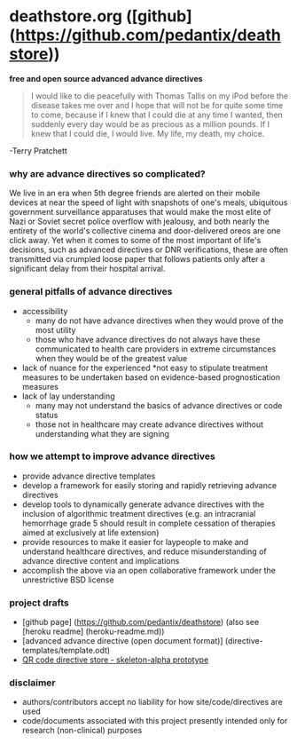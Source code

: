# deathstore.org ([github] (https://github.com/pedantix/deathstore))
**free and open source advanced advance directives**

>I would like to die peacefully with Thomas Tallis on my iPod before the disease takes me over and I hope that will not be for quite some time to come, because if I knew that I could die at any time I wanted, then suddenly every day would be as precious as a million pounds. If I knew that I could die, I would live. My life, my death, my choice.

-Terry Pratchett

### why are advance directives so complicated?
We live in an era when 5th degree friends are alerted on their mobile devices at near the speed of light with snapshots of one's meals,  ubiquitous government surveillance apparatuses that would make the most elite of Nazi or Soviet secret police overflow with jealousy, and both nearly the entirety of the world's collective cinema and door-delivered oreos are one click away. Yet when it comes to some of the most important of life's decisions, such as advanced directives or DNR verifications, these are often transmitted via crumpled loose paper that  follows patients only after a significant delay from their hospital arrival.

### general pitfalls of advance directives
* accessibility
    * many do not have advance directives when they would prove of the most utility
    * those who have advance directives do not always have these communicated to health care providers in extreme circumstances when they would be of the greatest value
* lack of nuance for the experienced
    *not easy to stipulate treatment measures to be undertaken based on evidence-based prognostication measures
* lack of lay understanding
    * many may not understand the basics of advance directives or code status
    * those not in healthcare may create advance directives without understanding what they are signing

### how we attempt to improve advance directives
* provide advance directive templates
* develop a framework for easily storing and rapidly retrieving advance directives
* develop tools to dynamically generate advance directives with the inclusion of algorithmic treatment directives (e.g. an intracranial hemorrhage grade 5 should result in complete cessation of therapies aimed at exclusively at life extension)
* provide resources to make it easier for laypeople to make and understand healthcare directives, and reduce misunderstanding of advance directive content and implications
* accomplish the above via an open collaborative framework under the unrestrictive BSD license

### project drafts
* [github page] (https://github.com/pedantix/deathstore) (also see [heroku readme] (heroku-readme.md))
* [advanced advance directive (open document format)] (directive-templates/template.odt)
* [QR code directive store - skeleton-alpha prototype](https://deathstore-staging.herokuapp.com/)

### disclaimer
* authors/contributors accept no liability for how site/code/directives are used
* code/documents associated with this project presently intended only for research (non-clinical) purposes